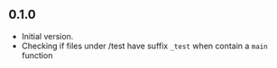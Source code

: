 ## 0.1.0

- Initial version.
- Checking if files under /test have suffix `_test` when contain a `main` function
